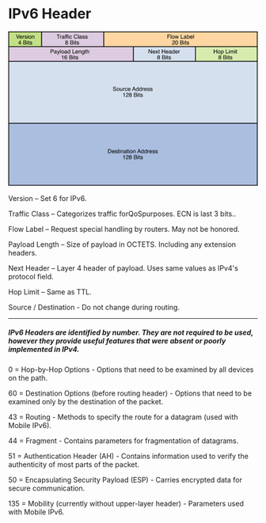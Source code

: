 # IPv6 Header

![](/assets/ipv6header.png)

Version – Set 6 for IPv6.

Traffic Class – Categorizes traffic forQoSpurposes. ECN is last 3 bits..

Flow Label – Request special handling by routers. May not be honored.

Payload Length – Size of payload in OCTETS. Including any extension headers.

Next Header – Layer 4 header of payload. Uses same values as IPv4's protocol field.

Hop Limit – Same as TTL.

Source / Destination - Do not change during routing.

---

##### IPv6 Headers are identified by number. They are not required to be used, however they provide useful features that were absent or poorly implemented in IPv4.

0 = Hop-by-Hop Options - Options that need to be examined by all devices on the path.

60 = Destination Options \(before routing header\) - Options that need to be examined only by the destination of the packet.

43 = Routing - Methods to specify the route for a datagram \(used with Mobile IPv6\).

44 = Fragment - Contains parameters for fragmentation of datagrams.

51 = Authentication Header \(AH\) - Contains information used to verify the authenticity of most parts of the packet.

50 = Encapsulating Security Payload \(ESP\) - Carries encrypted data for secure communication.

135 = Mobility \(currently without upper-layer header\) - Parameters used with Mobile IPv6.

